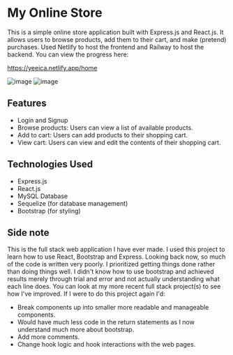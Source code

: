 # My Online Store

This is a simple online store application built with Express.js and React.js. It allows users to browse products, add them to their cart, and make (pretend) purchases. 
Used Netlify to host the frontend and Railway to host the backend. You can view the progress here:

https://yeeica.netlify.app/home

![image](https://github.com/LukeT2340/OnlineShopFullStackProject/assets/83848772/a43f14af-7555-4338-9563-01422022cb7c)
![image](https://github.com/LukeT2340/OnlineShopFullStackProject/assets/83848772/dd742a9e-4921-49d0-9bf8-8a438aff63fb)

## Features

- Login and Signup
- Browse products: Users can view a list of available products.
- Add to cart: Users can add products to their shopping cart.
- View cart: Users can view and edit the contents of their shopping cart.

## Technologies Used

- Express.js
- React.js
- MySQL Database
- Sequelize (for database management)
- Bootstrap (for styling)

## Side note

This is the full stack web application I have ever made. I used this project to learn how to use React, Bootstrap and Express. Looking back now, so much of the code is written very poorly. I prioritized getting things done rather than doing things well. I didn't know how to use bootstrap and achieved results merely through trial and error and not actually understanding what each line does. You can look at my more recent full stack project(s) to see how I've improved. If I were to do this project again I'd:

- Break components up into smaller more readable and manageable components.
- Would have much less code in the return statements as I now understand much more about bootstrap.
- Add more comments.
- Change hook logic and hook interactions with the web pages.
